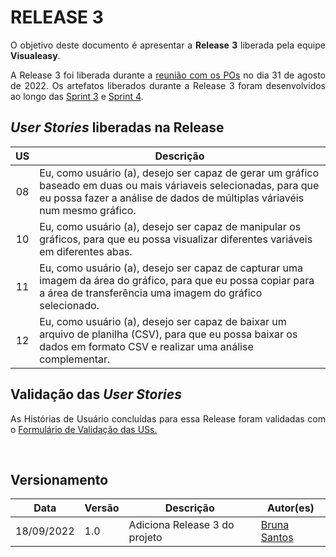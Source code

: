 # RELEASE 3

<p align = "justify">O objetivo deste documento é apresentar a <b>Release 3</b> liberada pela equipe <b>Visualeasy</b>.</p>

<p align = "justify">A Release 3 foi liberada durante a <a href="https://fga-eps-mds.github.io/2022-1-Visualeasy-Doc/Atas/r9-pos/">reunião com os POs</a> no dia 31 de agosto de 2022. Os artefatos liberados durante a Release 3 foram desenvolvidos ao longo das <a href="https://fga-eps-mds.github.io/2022-1-Visualeasy-Doc/scrum/sprint3/">Sprint 3</a> e <a href="https://fga-eps-mds.github.io/2022-1-Visualeasy-Doc/scrum/sprint4/">Sprint 4</a>.</p>


## <i>User Stories</i> liberadas na Release

|US|Descrição|
|:--:|-------|
|08|Eu, como usuário (a), desejo ser capaz de gerar um gráfico baseado em duas ou mais váriaveis selecionadas, para que eu possa fazer a análise de dados de múltiplas váriavéis num mesmo gráfico.|
|10|Eu, como usuário (a), desejo ser capaz de manipular os gráficos, para que eu possa visualizar diferentes variáveis em diferentes abas.|
|11|Eu, como usuário (a), desejo ser capaz de capturar uma imagem da área do gráfico, para que eu possa copiar para a área de transferência uma imagem do gráfico selecionado.|
|12|Eu, como usuário (a), desejo ser capaz de baixar um arquivo de planilha (CSV), para que eu possa baixar os dados em formato CSV e realizar uma análise complementar.|



## Validação das <i>User Stories</i>

<p align = "justify">As Histórias de Usuário concluídas para essa Release foram validadas com o <a href="https://fga-eps-mds.github.io/2022-1-Visualeasy-Doc/documentacao/relatorio-qualidade/#release-3-31082022">Formulário de Validação das USs.</a></p>


<br>

## Versionamento

| Data | Versão | Descrição | Autor(es) |
|------|------|------|------|
|18/09/2022|1.0|Adiciona Release 3 do projeto|[Bruna Santos](https://github.com/brunaalmeidasantos)|